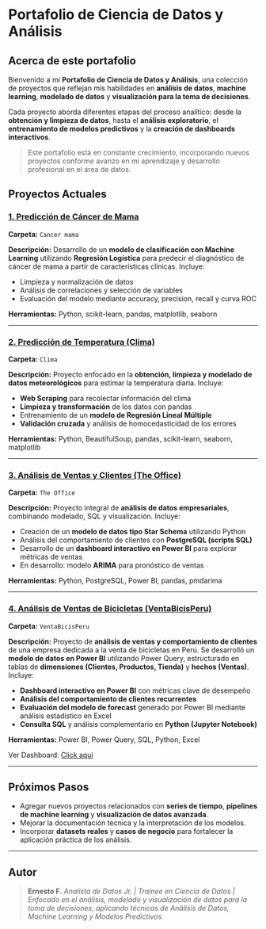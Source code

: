 # Portafolio de Ciencia de Datos y Análisis

## Acerca de este portafolio

Bienvenido a mi **Portafolio de Ciencia de Datos y Análisis**, una colección de proyectos que reflejan mis habilidades en **análisis de datos**, **machine learning**, **modelado de datos** y **visualización para la toma de decisiones**.

Cada proyecto aborda diferentes etapas del proceso analítico: desde la **obtención y limpieza de datos**, hasta el **análisis exploratorio**, el **entrenamiento de modelos predictivos** y la **creación de dashboards interactivos**.

> Este portafolio está en constante crecimiento, incorporando nuevos proyectos conforme avanzo en mi aprendizaje y desarrollo profesional en el área de datos.


## Proyectos Actuales

### [1. Predicción de Cáncer de Mama](Cancer%20mama/Regresion_Log_CancerMama_ES.ipynb)

**Carpeta:** `Cancer mama`

**Descripción:**
Desarrollo de un **modelo de clasificación con Machine Learning** utilizando **Regresión Logística** para predecir el diagnóstico de cáncer de mama a partir de características clínicas.
Incluye:

* Limpieza y normalización de datos
* Análisis de correlaciones y selección de variables
* Evaluación del modelo mediante accuracy, precision, recall y curva ROC

**Herramientas:** Python, scikit-learn, pandas, matplotlib, seaborn

---

### [2. Predicción de Temperatura (Clima)](Clima/README_es.md)

**Carpeta:** `Clima`

**Descripción:**
Proyecto enfocado en la **obtención, limpieza y modelado de datos meteorológicos** para estimar la temperatura diaria.
Incluye:

* **Web Scraping** para recolectar información del clima
* **Limpieza y transformación** de los datos con pandas
* Entrenamiento de un **modelo de Regresión Lineal Múltiple**
* **Validación cruzada** y análisis de homocedasticidad de los errores

**Herramientas:** Python, BeautifulSoup, pandas, scikit-learn, seaborn, matplotlib

---

### [3. Análisis de Ventas y Clientes (The Office)](TheOffice/README_es.md)

**Carpeta:** `The Office`

**Descripción:**
Proyecto integral de **análisis de datos empresariales**, combinando modelado, SQL y visualización.
Incluye:

* Creación de un **modelo de datos tipo Star Schema** utilizando Python
* Análisis del comportamiento de clientes con **PostgreSQL (scripts SQL)**
* Desarrollo de un **dashboard interactivo en Power BI** para explorar métricas de ventas
* En desarrollo: modelo **ARIMA** para pronóstico de ventas

**Herramientas:** Python, PostgreSQL, Power BI, pandas, pmdarima

---

### [4. Análisis de Ventas de Bicicletas (VentaBicisPeru)](VentasBicicletas/README_es.md)

**Carpeta:** `VentaBicisPeru`

**Descripción:**
Proyecto de **análisis de ventas y comportamiento de clientes** de una empresa dedicada a la venta de bicicletas en Perú. Se desarrolló un **modelo de datos en Power BI** utilizando Power Query, estructurado en tablas de **dimensiones (Clientes, Productos, Tienda)** y **hechos (Ventas)**.
Incluye:

* **Dashboard interactivo en Power BI** con métricas clave de desempeño
* **Análisis del comportamiento de clientes recurrentes**
* **Evaluación del modelo de forecast** generado por Power BI mediante análisis estadístico en Excel
* **Consulta SQL** y análisis complementario en **Python (Jupyter Notebook)**

**Herramientas:** Power BI, Power Query, SQL, Python, Excel

Ver Dashboard: [Click aqui](https://mavenshowcase.com/project/51152)

---

## Próximos Pasos

* Agregar nuevos proyectos relacionados con **series de tiempo**, **pipelines de machine learning** y **visualización de datos avanzada**.
* Mejorar la documentación técnica y la interpretación de los modelos.
* Incorporar **datasets reales** y **casos de negocio** para fortalecer la aplicación práctica de los análisis.

---

## Autor

>**Ernesto F.**
> *Analista de Datos Jr. | Trainee en Ciencia de Datos | Enfocado en el análisis, modelado y visualización de datos para la toma de decisiones, aplicando técnicas de Análisis de Datos, Machine Learning y Modelos Predictivos.*

